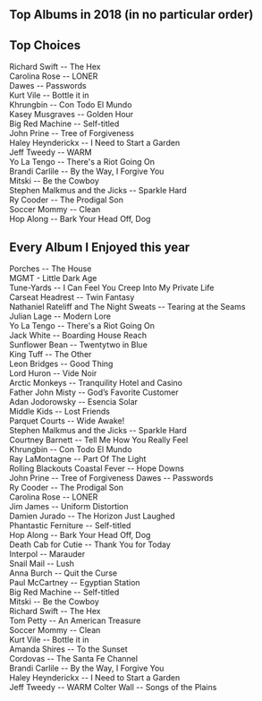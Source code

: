 ## Top Albums in 2018 (in no particular order)

## Top Choices
Richard Swift -- The Hex  
Carolina Rose -- LONER  
Dawes -- Passwords  
Kurt Vile -- Bottle it in  
Khrungbin -- Con Todo El Mundo  
Kasey Musgraves -- Golden Hour  
Big Red Machine -- Self-titled  
John Prine -- Tree of Forgiveness  
Haley Heynderickx -- I Need to Start a Garden   
Jeff Tweedy -- WARM  
Yo La Tengo -- There's a Riot Going On  
Brandi Carlile -- By the Way, I Forgive You  
Mitski -- Be the Cowboy  
Stephen Malkmus and the Jicks -- Sparkle Hard  
Ry Cooder -- The Prodigal Son  
Soccer Mommy -- Clean  
Hop Along -- Bark Your Head Off, Dog  

## Every Album I Enjoyed this year
Porches -- The House  
MGMT - Little Dark Age  
Tune-Yards -- I Can Feel You Creep Into My Private Life  
Carseat Headrest -- Twin Fantasy  
Nathaniel Rateliff and The Night Sweats -- Tearing at the Seams  
Julian Lage -- Modern Lore  
Yo La Tengo -- There's a Riot Going On  
Jack White -- Boarding House Reach  
Sunflower Bean -- Twentytwo in Blue  
King Tuff -- The Other  
Leon Bridges -- Good Thing  
Lord Huron -- Vide Noir  
Arctic Monkeys -- Tranquility Hotel and Casino  
Father John Misty -- God’s Favorite Customer  
Adan Jodorowsky -- Esencia Solar  
Middle Kids -- Lost Friends  
Parquet Courts -- Wide Awake!  
Stephen Malkmus and the Jicks -- Sparkle Hard  
Courtney Barnett -- Tell Me How You Really Feel  
Khrungbin -- Con Todo El Mundo  
Ray LaMontagne -- Part Of The Light  
Rolling Blackouts Coastal Fever -- Hope Downs  
John Prine -- Tree of Forgiveness
Dawes -- Passwords  
Ry Cooder -- The Prodigal Son  
Carolina Rose -- LONER  
Jim James -- Uniform Distortion  
Damien Jurado -- The Horizon Just Laughed  
Phantastic Ferniture -- Self-titled  
Hop Along -- Bark Your Head Off, Dog  
Death Cab for Cutie -- Thank You for Today  
Interpol -- Marauder  
Snail Mail -- Lush  
Anna Burch -- Quit the Curse  
Paul McCartney -- Egyptian Station  
Big Red Machine -- Self-titled  
Mitski -- Be the Cowboy  
Richard Swift -- The Hex  
Tom Petty -- An American Treasure  
Soccer Mommy -- Clean  
Kurt Vile -- Bottle it in  
Amanda Shires -- To the Sunset   
Cordovas -- The Santa Fe Channel  
Brandi Carlile -- By the Way, I Forgive You  
Haley Heynderickx -- I Need to Start a Garden  
Jeff Tweedy -- WARM
Colter Wall -- Songs of the Plains   
